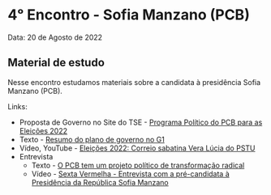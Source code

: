 # 4ᵒ Encontro - Sofia Manzano (PCB)

Data: 20 de Agosto de 2022

## Material de estudo

Nesse encontro estudamos materiais sobre a candidata à presidência Sofia Manzano (PCB).

Links:

- Proposta de Governo no Site do TSE - [Programa Político do PCB para as Eleições 2022](https://divulgacandcontas.tse.jus.br/candidaturas/oficial/2022/BR/BR/544/candidatos/890829/programa.pdf)
- Texto - [Resumo do plano de governo no G1](https://g1.globo.com/politica/eleicoes/2022/noticia/2022/08/01/programa-de-governo-presidenciavel-sofia-manzano-pcb.ghtml)
- Vídeo, YouTube - [Eleições 2022: Correio sabatina Vera Lúcia do PSTU](https://youtu.be/bbKlGn3uCuA)
- Entrevista 
    - Texto - [O PCB tem um projeto político de transformação radical](https://pcb.org.br/portal2/28549)
    - Vídeo - [Sexta Vermelha - Entrevista com a pré-candidata à Presidência da República Sofia Manzano](https://youtu.be/ezAzTBJk-ps)